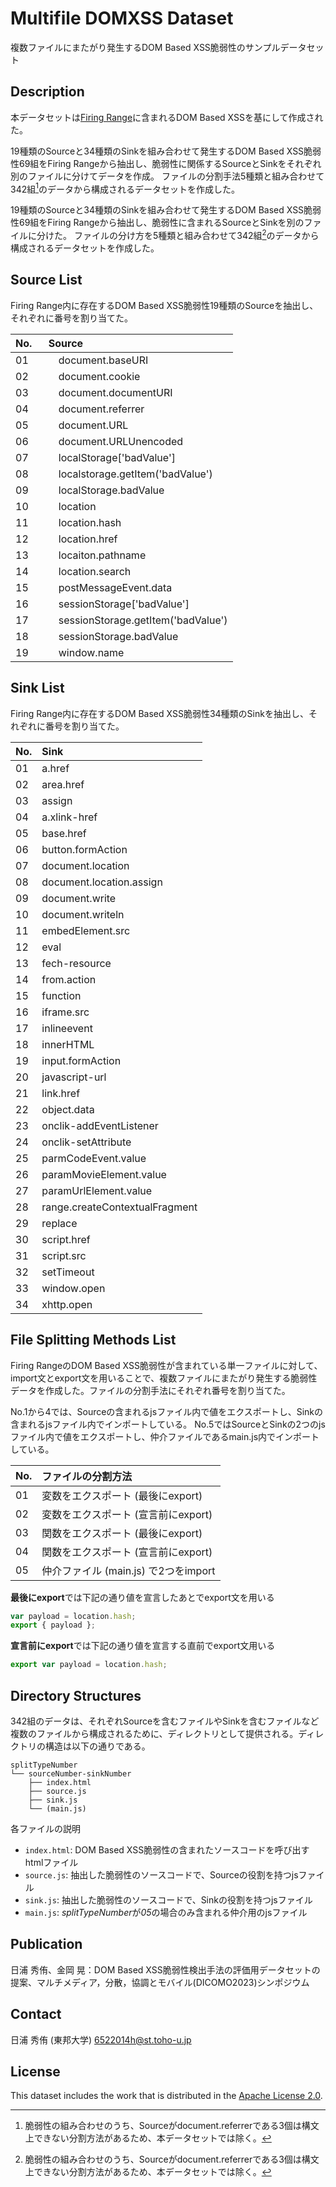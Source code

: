 # Multifile DOMXSS Dataset

複数ファイルにまたがり発生するDOM Based XSS脆弱性のサンプルデータセット

## Description

本データセットは[Firing Range](https://github.com/google/firing-range)に含まれるDOM Based XSSを基にして作成された。

19種類のSourceと34種類のSinkを組み合わせて発生するDOM Based XSS脆弱性69組をFiring Rangeから抽出し、脆弱性に関係するSourceとSinkをそれぞれ別のファイルに分けてデータを作成。 
ファイルの分割手法5種類と組み合わせて342組[^1]のデータから構成されるデータセットを作成した。

19種類のSourceと34種類のSinkを組み合わせて発生するDOM Based XSS脆弱性69組をFiring Rangeから抽出し、脆弱性に含まれるSourceとSinkを別のファイルに分けた。
ファイルの分け方を5種類と組み合わせて342組[^1]のデータから構成されるデータセットを作成した。

[^1]: 脆弱性の組み合わせのうち、Sourceがdocument.referrerである3個は構文上できない分割方法があるため、本データセットでは除く。


## Source List

Firing Range内に存在するDOM Based XSS脆弱性19種類のSourceを抽出し、それぞれに番号を割り当てた。

| No. | Source |
|:---|:---|
| 01　|　document.baseURI |
| 02　|　document.cookie |
| 03　|　document.documentURI |
| 04　|　document.referrer |
| 05　|　document.URL |
| 06　|　document.URLUnencoded |
| 07　|　localStorage['badValue'] |
| 08　|　localstorage.getItem('badValue') |
| 09　|　localStorage.badValue |
| 10　|　location |
| 11　|　location.hash |
| 12　|　location.href |
| 13　|　locaiton.pathname |
| 14　|　location.search |
| 15　|　postMessageEvent.data |
| 16　|　sessionStorage['badValue'] |
| 17　|　sessionStorage.getItem('badValue') |
| 18　|　sessionStorage.badValue |
| 19　|　window.name |

## Sink List

Firing Range内に存在するDOM Based XSS脆弱性34種類のSinkを抽出し、それぞれに番号を割り当てた。

| No. | Sink |
|:---|:---|
| 01 | a.href |
| 02 | area.href |
| 03 | assign |
| 04 | a.xlink-href |
| 05 | base.href |
| 06 | button.formAction |
| 07 | document.location |
| 08 | document.location.assign |
| 09 | document.write |
| 10 | document.writeln |
| 11 | embedElement.src |
| 12 | eval |
| 13 | fech-resource |
| 14 | from.action |
| 15 | function |
| 16 | iframe.src |
| 17 | inlineevent |
| 18 | innerHTML |
| 19 | input.formAction |
| 20 | javascript-url |
| 21 | link.href |
| 22 | object.data |
| 23 | onclik-addEventListener |
| 24 | onclik-setAttribute |
| 25 | parmCodeEvent.value |
| 26 | paramMovieElement.value |
| 27 | paramUrlElement.value |
| 28 | range.createContextualFragment |
| 29 | replace |
| 30 | script.href |
| 31 | script.src |
| 32 | setTimeout |
| 33 | window.open |
| 34 | xhttp.open |

## File Splitting Methods List

Firing RangeのDOM Based XSS脆弱性が含まれている単一ファイルに対して、import文とexport文を用いることで、複数ファイルにまたがり発生する脆弱性データを作成した。ファイルの分割手法にそれぞれ番号を割り当てた。

No.1から4では、Sourceの含まれるjsファイル内で値をエクスポートし、Sinkの含まれるjsファイル内でインポートしている。
No.5ではSourceとSinkの2つのjsファイル内で値をエクスポートし、仲介ファイルであるmain.js内でインポートしている。


| No. | ファイルの分割方法 |
|:---|:---|
| 01 | 変数をエクスポート (最後にexport) |
| 02 | 変数をエクスポート (宣言前にexport)|
| 03 | 関数をエクスポート (最後にexport) |
| 04 | 関数をエクスポート (宣言前にexport)|
| 05 | 仲介ファイル (main.js) で2つをimport  |

**最後にexport**では下記の通り値を宣言したあとでexport文を用いる
```js
var payload = location.hash;
export { payload };
```

**宣言前にexport**では下記の通り値を宣言する直前でexport文用いる
```js
export var payload = location.hash;
```

## Directory Structures

342組のデータは、それぞれSourceを含むファイルやSinkを含むファイルなど複数のファイルから構成されるために、ディレクトリとして提供される。ディレクトリの構造は以下の通りである。

```
splitTypeNumber
└── sourceNumber-sinkNumber
    ├── index.html
    ├── source.js
    ├── sink.js
    └── (main.js)
```

各ファイルの説明
- `index.html`: DOM Based XSS脆弱性の含まれたソースコードを呼び出すhtmlファイル
- `source.js`: 抽出した脆弱性のソースコードで、Sourceの役割を持つjsファイル
- `sink.js`: 抽出した脆弱性のソースコードで、Sinkの役割を持つjsファイル
- `main.js`: *splitTypeNumber*が*05*の場合のみ含まれる仲介用のjsファイル

## Publication

日浦 秀侑、金岡 晃：DOM Based XSS脆弱性検出手法の評価用データセットの提案、マルチメディア，分散，協調とモバイル(DICOMO2023)シンポジウム

## Contact

日浦 秀侑 (東邦大学) 6522014h@st.toho-u.jp

## License

This dataset includes the work that is distributed in the [Apache License 2.0](./LICENSE).
